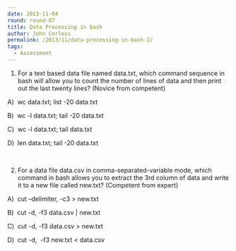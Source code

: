 ```yaml
---
date: 2013-11-04
round: round-07
title: Data Processing in bash
author: John Corless
permalink: /2013/11/data-processing-in-bash-2/
tags:
  - Assessment
---
```

1. For a text based data file named data.txt, which command sequence in bash will allow you to count the number of lines of data and then print out the last twenty lines? (Novice from competent)

A)  wc data.txt; list -20 data.txt

B)  wc -l data.txt; tail -20 data.txt

C)  wc -l data.txt; tail data.txt

D)  len data.txt; tail -20 data.txt

&nbsp;

2. For a data file data.csv in comma-separated-variable mode, which command in bash allows you to extract the 3rd column of data and write it to a new file called new.txt? (Competent from expert)

A)  cut &#8211;delimiter, -c3 > new.txt

B)  cut -d, -f3 data.csv | new.txt

C)  cut -d, -f3 data.csv > new.txt

D)  cut -d,  -f3 new.txt < data.csv

&nbsp;
